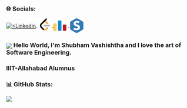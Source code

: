 ### 🌐 Socials:
<a href="https://www.linkedin.com/in/shubhvash">
   <img src="https://user-images.githubusercontent.com/74038190/235294012-0a55e343-37ad-4b0f-924f-c8431d9d2483.gif" align="center" width="50px" alt="<Linkedin"/>
</a>
<a href="https://leetcode.com/shubhvash/">
  <img src="https://github.com/m-e-r-l-i-n/m-e-r-l-i-n/blob/master/dependencies/leetcode.png" align="center" width="40px" alt="LeetCode"/>
</a>
<a href="https://codeforces.com/profile/jaldikar">
  <img src="https://github.com/m-e-r-l-i-n/m-e-r-l-i-n/blob/master/dependencies/codeforces.png" align="center" width="40px" alt="CodeForces"/>
</a>
<a href="https://www.spoj.com/users/coderatiiita">
   <img src="https://github.com/m-e-r-l-i-n/m-e-r-l-i-n/blob/master/dependencies/spoj.png" align="center" width="40px" alt="SPOJ"/>
</a>

<br/>

### <img align="center" src="https://user-images.githubusercontent.com/74038190/216120981-b9507c36-0e04-4469-8e27-c99271b45ba5.png" width="25px"> Hello World, I'm Shubham Vashishtha and I love the art of Software Engineering.

### IIIT-Allahabad Alumnus

### 📊 GitHub Stats:
![](https://github-readme-stats.vercel.app/api/top-langs/?username=shubhvash&theme=dark&hide_border=false&include_all_commits=false&count_private=false&layout=compact)

<br><br>
